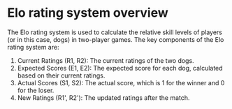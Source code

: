 # Elo rating system overview

The Elo rating system is used to calculate the relative skill levels of players (or in this case, dogs) in two-player games. The key components of the Elo rating system are:

1. Current Ratings (R1, R2): The current ratings of the two dogs.
2. Expected Scores (E1, E2): The expected score for each dog, calculated based on their current ratings.
3. Actual Scores (S1, S2): The actual score, which is 1 for the winner and 0 for the loser.
4. New Ratings (R1', R2'): The updated ratings after the match.